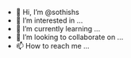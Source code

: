 - 👋 Hi, I’m @sothishs
- 👀 I’m interested in ...
- 🌱 I’m currently learning ...
- 💞️ I’m looking to collaborate on ...
- 📫 How to reach me ...

<!---
sothishs/sothishs is a ✨ special ✨ repository because its `README.md` (this file) appears on your GitHub profile.
You can click the Preview link to take a look at your changes.
--->
